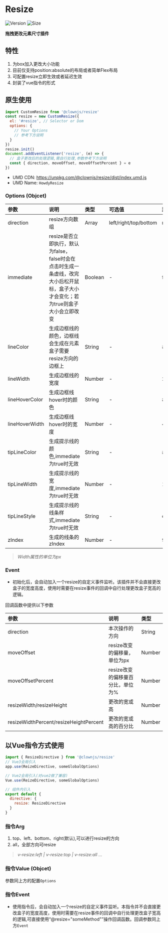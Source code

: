 # Resize

![Version](https://img.shields.io/npm/v/@clownjs/resize)
![Size](https://img.shields.io/bundlephobia/min/@clownjs/resize?color=%2344cc88)

**拖拽更改元素尺寸插件**
## 特性
1. 为box加入更改大小功能
2. 目前仅支持position:absolute的布局或者简单Flex布局
3. 可配置resize立即生效或者延迟生效
4. 封装了vue指令的形式

## 原生使用
```js
import CustomResize from '@clownjs/resize'
const resize = new CustomResize({
  el: '#resize', // Selector or Dom
  options: {
    // Your Options
    // 参考下方说明
  }
})
resize.init()
document.addEventListener('resize', (e) => {
  // 盒子更改后的处理逻辑,需自行处理,参数参考下方说明
  const { direction, moveOffset, moveOffsetPercent } = e
})
```

+ UMD CDN: <a href="https://unpkg.com/@clownjs/resize/dist/index.umd.js" target="_blank">https://unpkg.com/@clownjs/resize/dist/index.umd.js</a>
+ UMD Name: `HowdyResize`

### Options (Objcet)
|参数|说明|类型|可选值|默认值|
|:---|:---|:---|:---|:---|
|direction|resize方向数组|Array|left/right/top/bottom|right|
|immediate|resize是否立即执行，默认为false，false时会在点击时生成一条虚线，改完大小后松开鼠标，盒子大小才会变化；若为true则盒子大小会立即改变|Boolean|-|false|
|lineColor|生成边框线的颜色，边框线会生成在元素盒子需要resize方向的边框上|String|-|#aab|
|lineWidth|生成边框线的宽度|Number|-|2|
|lineHoverColor|生成边框线hover时的颜色|String|-|#88f|
|lineHoverWidth|生成边框线hover时的宽度|Number|-|4|
|tipLineColor|生成提示线的颜色,immediate为true时无效|String|-|#262626|
|tipLineWidth|生成提示线的宽度,immediate为true时无效|Number|-|1|
|tipLineStyle|生成提示线的线条样式,immediate为true时无效|String|-|dashed|
|zIndex|生成的线条的zIndex|Number|-|999|

> *Width属性的单位为px*

### Event
+ 初始化后，会自动加入一个resize的自定义事件监听。该插件并不会直接更改盒子的宽度高度，使用时需要在resize事件的回调中自行处理更改盒子宽高的逻辑。

回调函数中提供以下参数

|参数|说明|类型|
|:---|:---|:---|
|direction|本次操作的方向|String|
|moveOffset|resize改变的偏移量，单位为px|Number|
|moveOffsetPercent|resize改变的偏移量百分比，单位为%|Number|
|resizeWidth/resizeHeight|更改的宽或高|Number|
|resizeWidthPercent/resizeHeightPercent|更改的宽或高的百分比|Number|

## 以Vue指令方式使用
```js
import { ResizeDirective } from '@clownjs/resize'
// Vue3全局引入
app.use(ReizeDirective, someGlobalOptions)

// Vue2全局引入(对vue2做了兼容)
Vue.use(ReizeDirective, someGlobalOptions)

// 组件内引入
export default {
  directive: {
    resize: ResizeDirective
  }
}
```

### 指令Arg
1. top、left、bottom、right(默认),可以进行resize的方向
2. all，全部方向可resize

> *v-resize:left | v-resize:top | v-resize:all ...*

### 指令Value (Objcet)
参数同上方的配置`Options`

### 指令Event
+ 使用指令后，会自动加入一个resize的自定义事件监听。本指令并不会直接更改盒子的宽度高度，使用时需要在resize事件的回调中自行处理更改盒子宽高的逻辑,可直接使用“@resize="someMethod"”操作回调函数。回调参数同上方`Event`